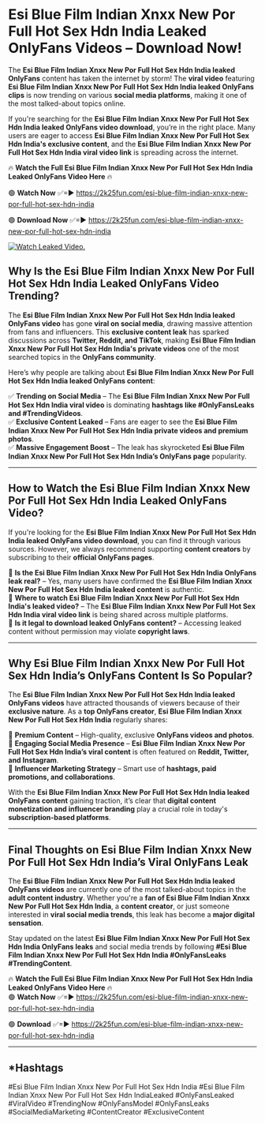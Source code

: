 # Esi Blue Film Indian Xnxx New Por Full Hot Sex Hdn India Leaked OnlyFans Videos – Download Now!

The **Esi Blue Film Indian Xnxx New Por Full Hot Sex Hdn India leaked OnlyFans** content has taken the internet by storm! The **viral video** featuring **Esi Blue Film Indian Xnxx New Por Full Hot Sex Hdn India leaked OnlyFans clips** is now trending on various **social media platforms**, making it one of the most talked-about topics online.  

If you're searching for the **Esi Blue Film Indian Xnxx New Por Full Hot Sex Hdn India leaked OnlyFans video download**, you’re in the right place. Many users are eager to access **Esi Blue Film Indian Xnxx New Por Full Hot Sex Hdn India's exclusive content**, and the **Esi Blue Film Indian Xnxx New Por Full Hot Sex Hdn India viral video link** is spreading across the internet.  

🔥 **Watch the Full Esi Blue Film Indian Xnxx New Por Full Hot Sex Hdn India Leaked OnlyFans Video Here** 🔥  

🟢 **Watch Now** ✅=► https://2k25fun.com/esi-blue-film-indian-xnxx-new-por-full-hot-sex-hdn-india

🟢 **Download Now** ✅=► https://2k25fun.com/esi-blue-film-indian-xnxx-new-por-full-hot-sex-hdn-india

[![Watch Leaked Video.](https://miro.medium.com/v2/resize:fit:828/format:webp/1*cilzJN44JGOrTw9NJCrNHA.gif "Watch Leaked Video")](https://2k25fun.com/esi-blue-film-indian-xnxx-new-por-full-hot-sex-hdn-india)

## **Why Is the Esi Blue Film Indian Xnxx New Por Full Hot Sex Hdn India Leaked OnlyFans Video Trending?**  

The **Esi Blue Film Indian Xnxx New Por Full Hot Sex Hdn India leaked OnlyFans video** has gone **viral on social media**, drawing massive attention from fans and influencers. This **exclusive content leak** has sparked discussions across **Twitter, Reddit, and TikTok**, making **Esi Blue Film Indian Xnxx New Por Full Hot Sex Hdn India's private videos** one of the most searched topics in the **OnlyFans community**.  

Here’s why people are talking about **Esi Blue Film Indian Xnxx New Por Full Hot Sex Hdn India leaked OnlyFans content**:  

✅ **Trending on Social Media** – The **Esi Blue Film Indian Xnxx New Por Full Hot Sex Hdn India viral video** is dominating **hashtags like #OnlyFansLeaks and #TrendingVideos**.  
✅ **Exclusive Content Leaked** – Fans are eager to see the **Esi Blue Film Indian Xnxx New Por Full Hot Sex Hdn India private videos and premium photos**.  
✅ **Massive Engagement Boost** – The leak has skyrocketed **Esi Blue Film Indian Xnxx New Por Full Hot Sex Hdn India’s OnlyFans page** popularity.  

---

## **How to Watch the Esi Blue Film Indian Xnxx New Por Full Hot Sex Hdn India Leaked OnlyFans Video?**  

If you're looking for the **Esi Blue Film Indian Xnxx New Por Full Hot Sex Hdn India leaked OnlyFans video download**, you can find it through various sources. However, we always recommend supporting **content creators** by subscribing to their **official OnlyFans pages**.  

🔹 **Is the Esi Blue Film Indian Xnxx New Por Full Hot Sex Hdn India OnlyFans leak real?** – Yes, many users have confirmed the **Esi Blue Film Indian Xnxx New Por Full Hot Sex Hdn India leaked content** is authentic.  
🔹 **Where to watch Esi Blue Film Indian Xnxx New Por Full Hot Sex Hdn India's leaked video?** – The **Esi Blue Film Indian Xnxx New Por Full Hot Sex Hdn India viral video link** is being shared across multiple platforms.  
🔹 **Is it legal to download leaked OnlyFans content?** – Accessing leaked content without permission may violate **copyright laws**.  

---

## **Why Esi Blue Film Indian Xnxx New Por Full Hot Sex Hdn India’s OnlyFans Content Is So Popular?**  

The **Esi Blue Film Indian Xnxx New Por Full Hot Sex Hdn India leaked OnlyFans videos** have attracted thousands of viewers because of their **exclusive nature**. As a **top OnlyFans creator**, **Esi Blue Film Indian Xnxx New Por Full Hot Sex Hdn India** regularly shares:  

📌 **Premium Content** – High-quality, exclusive **OnlyFans videos and photos**.  
📌 **Engaging Social Media Presence** – **Esi Blue Film Indian Xnxx New Por Full Hot Sex Hdn India’s viral content** is often featured on **Reddit, Twitter, and Instagram**.  
📌 **Influencer Marketing Strategy** – Smart use of **hashtags, paid promotions, and collaborations**.  

With the **Esi Blue Film Indian Xnxx New Por Full Hot Sex Hdn India leaked OnlyFans content** gaining traction, it’s clear that **digital content monetization and influencer branding** play a crucial role in today's **subscription-based platforms**.  

---

## **Final Thoughts on Esi Blue Film Indian Xnxx New Por Full Hot Sex Hdn India’s Viral OnlyFans Leak**  

The **Esi Blue Film Indian Xnxx New Por Full Hot Sex Hdn India leaked OnlyFans videos** are currently one of the most talked-about topics in the **adult content industry**. Whether you're a **fan of Esi Blue Film Indian Xnxx New Por Full Hot Sex Hdn India**, a **content creator**, or just someone interested in **viral social media trends**, this leak has become a **major digital sensation**.  

Stay updated on the latest **Esi Blue Film Indian Xnxx New Por Full Hot Sex Hdn India OnlyFans leaks** and social media trends by following **#Esi Blue Film Indian Xnxx New Por Full Hot Sex Hdn India #OnlyFansLeaks #TrendingContent**.  

🔥 **Watch the Full Esi Blue Film Indian Xnxx New Por Full Hot Sex Hdn India Leaked OnlyFans Video Here** 🔥  
🟢 **Watch Now** ✅=► https://2k25fun.com/esi-blue-film-indian-xnxx-new-por-full-hot-sex-hdn-india

🟢 **Download** ✅=► https://2k25fun.com/esi-blue-film-indian-xnxx-new-por-full-hot-sex-hdn-india

---

## *Hashtags
#Esi Blue Film Indian Xnxx New Por Full Hot Sex Hdn India #Esi Blue Film Indian Xnxx New Por Full Hot Sex Hdn IndiaLeaked #OnlyFansLeaked #ViralVideo #TrendingNow #OnlyFansModel #OnlyFansLeaks #SocialMediaMarketing #ContentCreator #ExclusiveContent  